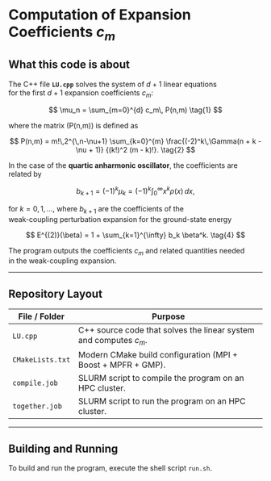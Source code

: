 # Computation of Expansion Coefficients $c_m$

## What this code is about

The C++ file **`LU.cpp`** solves the system of $d+1$ linear equations  
for the first $d+1$ expansion coefficients $c_m$:

$$
\mu_n =
\sum_{m=0}^{d} c_m\, P(n,m)
\tag{1}
$$

where the matrix \(P(n,m)\) is defined as

$$
P(n,m) = m!\,2^{\,n-\nu+1}
\sum_{k=0}^{m}
\frac{(-2)^k\,\Gamma(n + k - \nu + 1)}
     {(k!)^2 (m - k)!}.
\tag{2}
$$

In the case of the **quartic anharmonic oscillator**, the coefficients are related by

$$
b_{k+1} = (-1)^k \mu_k
       = (-1)^k \int_{0}^{\infty} x^k \rho(x)\,dx,
\tag{3}
$$

for $k = 0, 1, \dots$, where $b_{k+1}$ are the coefficients of the  
weak-coupling perturbation expansion for the ground-state energy

$$
E^{(2)}(\beta) = 1 + \sum_{k=1}^{\infty} b_k \beta^k.
\tag{4}
$$

The program outputs the coefficients $c_m$ and related quantities needed  
in the weak-coupling expansion.

---

## Repository Layout

| File / Folder     | Purpose                                                                 |
|-------------------|-------------------------------------------------------------------------|
| `LU.cpp`          | C++ source code that solves the linear system and computes $c_m$.     |
| `CMakeLists.txt`  | Modern CMake build configuration (MPI + Boost + MPFR + GMP).            |
| `compile.job`     | SLURM script to compile the program on an HPC cluster.                  |
| `together.job`    | SLURM script to run the program on an HPC cluster.                      |

---

## Building and Running
To build and run the program, execute the shell script `run.sh`. 
